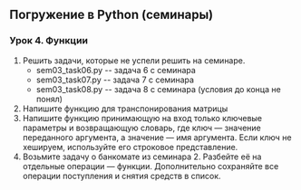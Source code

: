 ## Погружение в Python (семинары)
### Урок 4. Функции

1. Решить задачи, которые не успели решить на семинаре.
    - sem03_task06.py -- задача 6 с семинара
    - sem03_task07.py -- задача 7 с семинара
    - sem03_task08.py -- задача 8 с семинара (условия до конца не понял)
2. Напишите функцию для транспонирования матрицы
3. Напишите функцию принимающую на вход только ключевые параметры и возвращающую словарь, где ключ — значение переданного аргумента, а значение — имя аргумента. Если ключ не хешируем, используйте его строковое представление.
4. Возьмите задачу о банкомате из семинара 2. Разбейте её на отдельные операции — функции. Дополнительно сохраняйте все операции поступления и снятия средств в список.